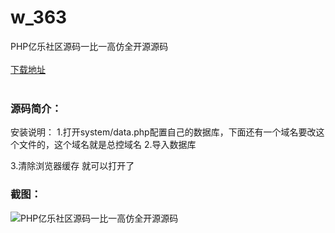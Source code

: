 # w_363
PHP亿乐社区源码一比一高仿全开源源码
<br/></br>
[下载地址](https://www.uuid2.com/363.html "下载地址")
<br/></br>
<h3>源码简介：</h3>
<p>安装说明：
1.打开system/data.php配置自己的数据库，下面还有一个域名要改这个文件的，这个域名就是总控域名
2.导入数据库<p>
<p>3.清除浏览器缓存 就可以打开了<p>
<h3>截图：</h3>
<img src="https://www.uuid2.com/wp-content/uploads/img/202105/b20429c633.jpg" alt="PHP亿乐社区源码一比一高仿全开源源码">
